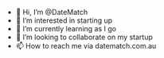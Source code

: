 - 👋 Hi, I’m @DateMatch
- 👀 I’m interested in starting up
- 🌱 I’m currently learning as I go
- 💞️ I’m looking to collaborate on my startup
- 📫 How to reach me via datematch.com.au

<!---
DateMatch/DateMatch is a ✨ special ✨ repository because its `README.md` (this file) appears on your GitHub profile.
You can click the Preview link to take a look at your changes.
--->
